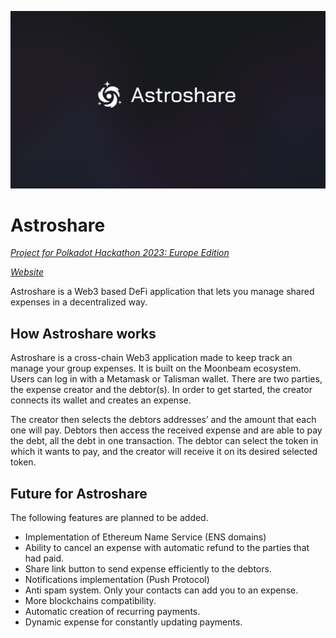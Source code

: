 ![Cover Image](github-cover.png)

# Astroshare

[*Project for Polkadot Hackathon 2023: Europe Edition*](https://www.polkadotglobalseries.com/)

[*Website*](https://astroshare.app)

Astroshare is a Web3 based DeFi application that lets you manage shared expenses in a decentralized way.

## How Astroshare works

Astroshare is a cross-chain Web3 application made to keep track an manage your group expenses. It is built on the Moonbeam ecosystem. Users can log in with a Metamask or Talisman wallet. There are two parties, the expense creator and the debtor(s). In order to get started, the creator connects its wallet and creates an expense.

The creator then selects the debtors addresses’ and the amount that each one will pay. Debtors then access the received expense and are able to pay the debt, all the debt in one transaction. The debtor can select the token in which it wants to pay, and the creator will receive it on its desired selected token.

## Future for Astroshare
The following features are planned to be added.

- Implementation of Ethereum Name Service (ENS domains)
- Ability to cancel an expense with automatic refund to the parties that had paid.
- Share link button to send expense efficiently to the debtors.
- Notifications implementation (Push Protocol)
- Anti spam system. Only your contacts can add you to an expense.
- More blockchains compatibility.
- Automatic creation of recurring payments.
- Dynamic expense for constantly updating payments.
